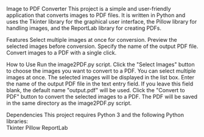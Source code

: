 Image to PDF Converter
This project is a simple and user-friendly application that converts images to PDF files. It is written in Python and uses the Tkinter library for the graphical user interface, the Pillow library for handling images, and the ReportLab library for creating PDFs.  


Features
Select multiple images at once for conversion.
Preview the selected images before conversion.
Specify the name of the output PDF file.
Convert images to a PDF with a single click.


How to Use
Run the image2PDF.py script.
Click the "Select Images" button to choose the images you want to convert to a PDF. You can select multiple images at once.
The selected images will be displayed in the list box.
Enter the name of the output PDF file in the text entry field. If you leave this field blank, the default name "output.pdf" will be used.
Click the "Convert to PDF" button to convert the selected images to a PDF. The PDF will be saved in the same directory as the image2PDF.py script.


Dependencies
This project requires Python 3 and the following Python libraries:  
Tkinter
Pillow
ReportLab